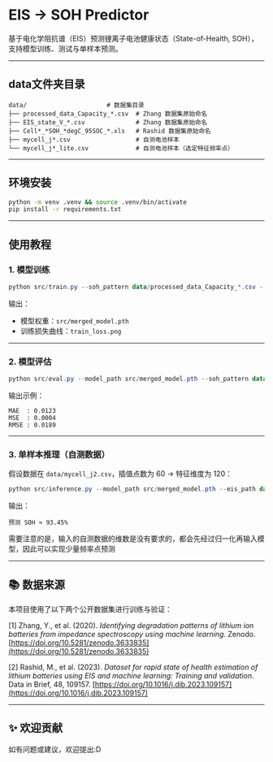 # EIS -> SOH Predictor

基于电化学阻抗谱（EIS）预测锂离子电池健康状态（State-of-Health, SOH），支持模型训练、测试与单样本预测。

---

## data文件夹目录

```
data/                      # 数据集目录
├── processed_data_Capacity_*.csv  # Zhang 数据集原始命名
├── EIS_state_V_*.csv              # Zhang 数据集原始命名
├── Cell*_*SOH_*degC_95SOC_*.xls   # Rashid 数据集原始命名
├── mycell_j*.csv                  # 自测电池样本
└── mycell_j*_lite.csv             # 自测电池样本（选定特征频率点）

```

---

## 环境安装

```bash
python -m venv .venv && source .venv/bin/activate
pip install -r requirements.txt
```

---

## 使用教程

### 1. 模型训练

```powershell
python src/train.py --soh_pattern data/processed_data_Capacity_*.csv --eis_pattern data/EIS_state_V_*.csv --excel_pattern data/Cell*_*SOH_*degC_95SOC_*.xls --epochs 100 --batch_size 32 --model_path src/merged_model.pth
```

输出：

- 模型权重：`src/merged_model.pth`
- 训练损失曲线：`train_loss.png`

---

### 2. 模型评估

```powershell
python src/eval.py --model_path src/merged_model.pth --soh_pattern data/processed_data_Capacity_*.csv --eis_pattern data/EIS_state_V_*.csv --excel_pattern data/Cell*_*SOH_*degC_95SOC_*.xls
```

输出示例：

```
MAE  : 0.0123
MSE  : 0.0004
RMSE : 0.0189
```

---

### 3. 单样本推理（自测数据）

假设数据在 `data/mycell_j2.csv`，插值点数为 60 → 特征维度为 120：

```powershell
python src/inference.py --model_path src/merged_model.pth --eis_path data/mycell_j2.csv --input_dim 120
```

输出：

```
预测 SOH ≈ 93.45%
```

需要注意的是，输入的自测数据的维数是没有要求的，都会先经过归一化再输入模型，因此可以实现少量频率点预测

---

## 📚 数据来源

本项目使用了以下两个公开数据集进行训练与验证：

[1] Zhang, Y., et al. (2020). *Identifying degradation patterns of lithium ion batteries from impedance spectroscopy using machine learning*. Zenodo. [https://doi.org/10.5281/zenodo.3633835](https://doi.org/10.5281/zenodo.3633835)

[2] Rashid, M., et al. (2023). *Dataset for rapid state of health estimation of lithium batteries using EIS and machine learning: Training and validation*. Data in Brief, 48, 109157. [https://doi.org/10.1016/j.dib.2023.109157](https://doi.org/10.1016/j.dib.2023.109157)

---

## ✨ 欢迎贡献

如有问题或建议，欢迎提出:D
